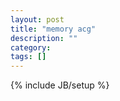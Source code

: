 ```yaml
---
layout: post
title: "memory acg"
description: ""
category: 
tags: []
---
```

{% include JB/setup %}
